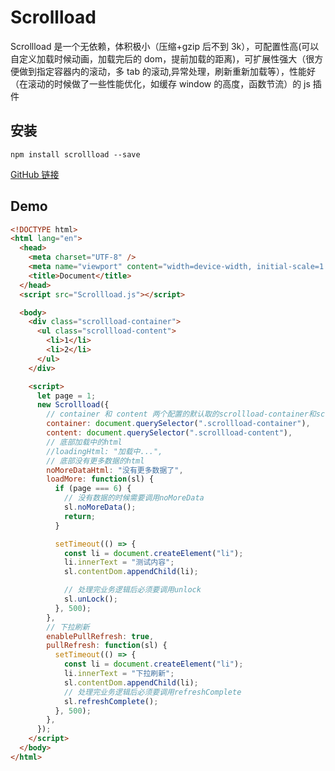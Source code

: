 # Scrollload

Scrollload 是一个无依赖，体积极小（压缩+gzip 后不到 3k），可配置性高(可以自定义加载时候动画，加载完后的 dom，提前加载的距离)，可扩展性强大（很方便做到指定容器内的滚动，多 tab 的滚动,异常处理，刷新重新加载等），性能好（在滚动的时候做了一些性能优化，如缓存 window 的高度，函数节流）的 js 插件

## 安装

`npm install scrollload --save`

[GitHub 链接](https://github.com/fa-ge/Scrollload)

## Demo

```html
<!DOCTYPE html>
<html lang="en">
  <head>
    <meta charset="UTF-8" />
    <meta name="viewport" content="width=device-width, initial-scale=1.0" />
    <title>Document</title>
  </head>
  <script src="Scrollload.js"></script>

  <body>
    <div class="scrollload-container">
      <ul class="scrollload-content">
        <li>1</li>
        <li>2</li>
      </ul>
    </div>

    <script>
      let page = 1;
      new Scrollload({
        // container 和 content 两个配置的默认取的scrollload-container和scrollload-content类的dom。只要你按照以上的dom结构写，这两个配置是可以省略的
        container: document.querySelector(".scrollload-container"),
        content: document.querySelector(".scrollload-content"),
        // 底部加载中的html
        //loadingHtml: "加载中...",
        // 底部没有更多数据的html
        noMoreDataHtml: "没有更多数据了",
        loadMore: function(sl) {
          if (page === 6) {
            // 没有数据的时候需要调用noMoreData
            sl.noMoreData();
            return;
          }

          setTimeout(() => {
            const li = document.createElement("li");
            li.innerText = "测试内容";
            sl.contentDom.appendChild(li);

            // 处理完业务逻辑后必须要调用unlock
            sl.unLock();
          }, 500);
        },
        // 下拉刷新
        enablePullRefresh: true,
        pullRefresh: function(sl) {
          setTimeout(() => {
            const li = document.createElement("li");
            li.innerText = "下拉刷新";
            sl.contentDom.appendChild(li);
            // 处理完业务逻辑后必须要调用refreshComplete
            sl.refreshComplete();
          }, 500);
        },
      });
    </script>
  </body>
</html>
```
